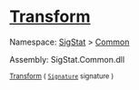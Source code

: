 # [Transform](./BasicMetadataExtraction-100663456.md)

Namespace: [SigStat]() > [Common](./../README.md)

Assembly: SigStat.Common.dll

<sub>[Transform](./BasicMetadataExtraction-100663456.md) ( [`Signature`](./../Signature.md) signature )         </sub>
